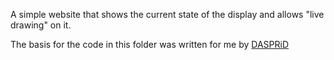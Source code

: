 A simple website that shows the current state of the display and allows "live drawing" on it.

The basis for the code in this folder was written for me by [DASPRiD](https://github.com/DASPRiD)